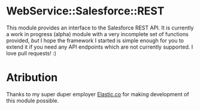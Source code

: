 # WebService::Salesforce::REST

This module provides an interface to the Salesforce REST API.  It is currently a work in progress (alpha) module with a very incomplete set of functions provided, _but_ I hope the framework I started is simple enough for you to extend it if you need any API endpoints which are not currently supported.  I love pull requests! :)

# Atribution

Thanks to my super duper employer [Elastic.co](https://www.elastic.co/) for making development of this module possible.
